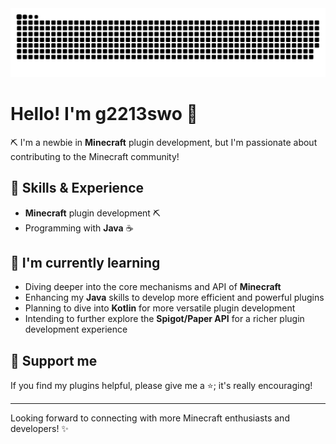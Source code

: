 <picture>
  <source media="(prefers-color-scheme: dark)" srcset="https://raw.githubusercontent.com/g2213swo/g2213swo/output/github-contribution-grid-snake-dark.svg">
  <source media="(prefers-color-scheme: light)" srcset="https://raw.githubusercontent.com/g2213swo/g2213swo/output/github-contribution-grid-snake.svg">
  <img alt="github contribution grid snake animation" src="https://raw.githubusercontent.com/g2213swo/g2213swo/output/github-contribution-grid-snake.svg">
</picture>

# Hello! I'm g2213swo 👋 

:pick: I'm a newbie in **Minecraft** plugin development, but I'm passionate about contributing to the Minecraft community!

## :rocket: Skills & Experience

- **Minecraft** plugin development :pick:
- Programming with **Java** :coffee:

## :telescope: I'm currently learning

- Diving deeper into the core mechanisms and API of **Minecraft**
- Enhancing my **Java** skills to develop more efficient and powerful plugins
- Planning to dive into **Kotlin** for more versatile plugin development
- Intending to further explore the **Spigot/Paper API** for a richer plugin development experience

## :stars: Support me

If you find my plugins helpful, please give me a :star:; it's really encouraging!

---

Looking forward to connecting with more Minecraft enthusiasts and developers! ✨



